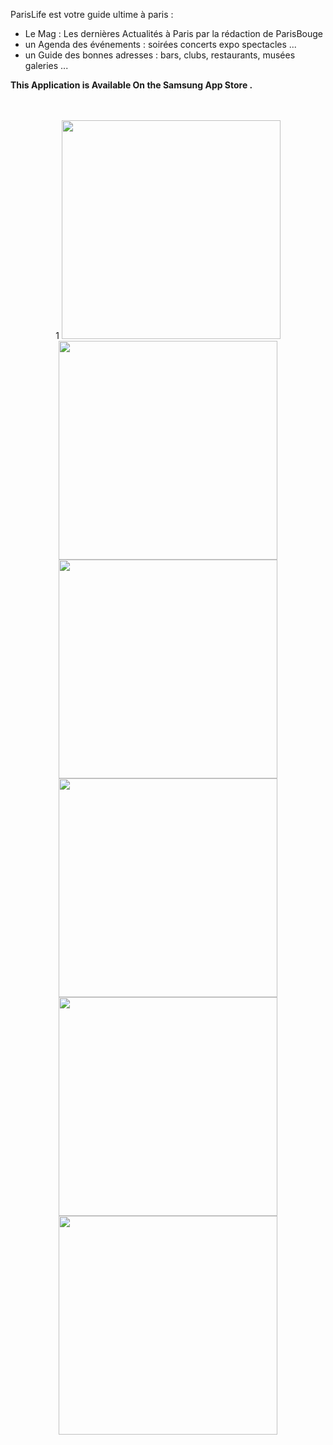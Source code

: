 

ParisLife est votre guide ultime à paris :  
* Le Mag : Les dernières Actualités à Paris par la rédaction de ParisBouge
* un Agenda des événements : soirées concerts expo spectacles ...
* un Guide des bonnes adresses : bars, clubs, restaurants, musées galeries ...


<b>This Application is Available On the Samsung App Store .</b>  
<br>
<br>


<p align="center">1
  <img src="https://cloud.githubusercontent.com/assets/17913975/17879399/99b01e6c-68e9-11e6-831a-df0300d3db5b.PNG" width="350"/>
  <img src="https://cloud.githubusercontent.com/assets/17913975/17879403/a2e21346-68e9-11e6-97e7-8ee129596729.png" width="350"/>
  <img src="https://cloud.githubusercontent.com/assets/17913975/17879406/a2e3e388-68e9-11e6-90a6-307e1f3cdc01.png" width="350"/>
  <img src="https://cloud.githubusercontent.com/assets/17913975/17879402/a2e1ccc4-68e9-11e6-8d06-8e094451a724.png" width="350"/>
  <img src="https://cloud.githubusercontent.com/assets/17913975/17879405/a2e33b18-68e9-11e6-9dfa-07559820d7f9.PNG" width="350"/>
  <img src="https://cloud.githubusercontent.com/assets/17913975/17879404/a2e3081e-68e9-11e6-979d-20c0da24a211.PNG" width="350"/>

</p>



